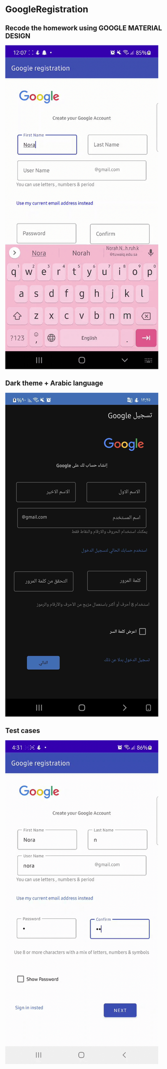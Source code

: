 # GoogleRegistration
## Recode the homework using GOOGLE MATERIAL DESIGN
![](https://github.com/noraGlowin/GoogleRegistration/blob/master/app/src/main/res/drawable/a.gif?raw=true)
## Dark theme + Arabic language 
![](https://github.com/noraGlowin/GoogleRegistration/blob/master/app/src/main/res/drawable/c.jpg?raw=true)
## Test cases
![](https://github.com/noraGlowin/GoogleRegistration/blob/master/app/src/main/res/drawable/pass.gif?raw=true)
